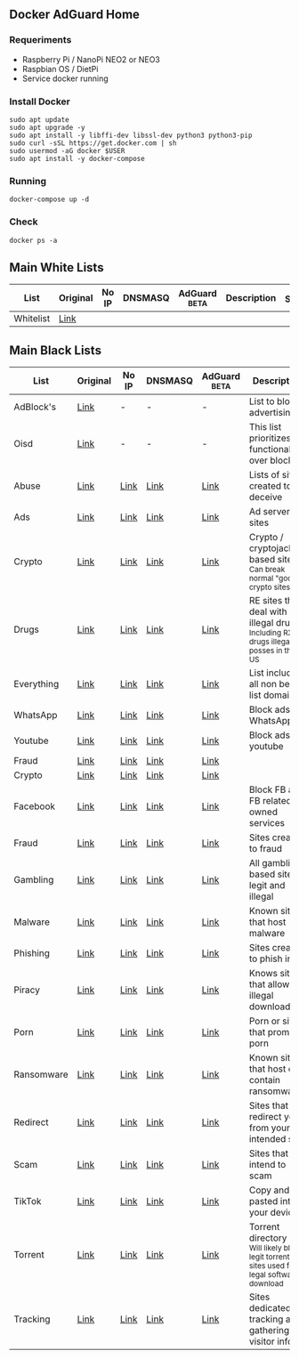 ## Docker AdGuard Home

### Requeriments
- Raspberry Pi / NanoPi NEO2 or NEO3
- Raspbian OS / DietPi
- Service docker running

### Install Docker
    sudo apt update
    sudo apt upgrade -y
    sudo apt install -y libffi-dev libssl-dev python3 python3-pip
    sudo curl -sSL https://get.docker.com | sh
    sudo usermod -aG docker $USER
    sudo apt install -y docker-compose

### Running
    docker-compose up -d

### Check
    docker ps -a


## Main White Lists
| List | Original | No IP | DNSMASQ | AdGuard <br> <sup>BETA</sup> | Description | Sponsor<sup>&#8224;</sup> |
| -- | -- | -- | -- | -- | -- | -- |
| Whitelist | [Link](https://raw.githubusercontent.com/anudeepND/whitelist/master/domains/whitelist.txt) |  |  |  |  |  |

## Main Black Lists

| List | Original | No IP | DNSMASQ | AdGuard <br> <sup>BETA</sup> | Description | Sponsor<sup>&#8224;</sup> |
| -- | -- | -- | -- | -- | -- | -- |
| AdBlock's | [Link](https://raw.githubusercontent.com/d3ward/toolz/master/src/d3host.txt) | - | - | - | List to block advertising  | [Link](https://d3ward.github.io/toolz/adblock.html)
| Oisd | [Link](https://dbl.oisd.nl) | - | - | - | This list prioritizes functionality over blocking |[oisd.nl](https://oisd.nl/)|
| Abuse | [Link](https://blocklistproject.github.io/Lists/abuse.txt) | [Link](https://blocklistproject.github.io/Lists/alt-version/abuse-nl.txt) | [Link](https://blocklistproject.github.io/Lists/dnsmasq-version/abuse-dnsmasq.txt) | [Link](https://blocklistproject.github.io/Lists/adguard/abuse-ags.txt) | Lists of sites created to deceive |[magicminiman.com](https://magicminiman.com)|
| Ads | [Link](https://blocklistproject.github.io/Lists/ads.txt) | [Link](https://blocklistproject.github.io/Lists/alt-version/ads-nl.txt) | [Link](https://blocklistproject.github.io/Lists/dnsmasq-version/ads-dnsmasq.txt) | [Link](https://blocklistproject.github.io/Lists/adguard/ads-ags.txt) | Ad servers / sites | [FOIA.Services](https://foia.services) |
| Crypto | [Link](https://blocklistproject.github.io/Lists/crypto.txt) | [Link](https://blocklistproject.github.io/Lists/alt-version/crypto-nl.txt) | [Link](https://blocklistproject.github.io/Lists/dnsmasq-version/crypto-dnsmasq.txt) | [Link](https://blocklistproject.github.io/Lists/adguard/crypto-ags.txt) | Crypto / cryptojacking based sites <br> <sup>Can break normal "good" crypto sites</sup> |  |
| Drugs | [Link](https://blocklistproject.github.io/Lists/drugs.txt) | [Link](https://blocklistproject.github.io/Lists/alt-version/drugs-nl.txt) | [Link](https://blocklistproject.github.io/Lists/dnsmasq-version/drugs-dnsmasq.txt) | [Link](https://blocklistproject.github.io/Lists/adguard/drugs-ags.txt) | RE sites that deal with illegal drugs <br><sub>Including RX drugs illegal to posses in the US</sub> |  |
| Everything | [Link](https://blocklistproject.github.io/Lists/everything.txt) | [Link](https://blocklistproject.github.io/Lists/alt-version/everything-nl.txt) | [Link](https://blocklistproject.github.io/Lists/dnsmasq-version/everything-dnsmasq.txt) | [Link](https://blocklistproject.github.io/Lists/adguard/everything-ags.txt) | List including all non beta list domains |  |
| WhatsApp | [Link](https://raw.githubusercontent.com/blocklistproject/Lists/master/whatsapp.txt) | [Link](https://raw.githubusercontent.com/blocklistproject/Lists/master/whatsapp.txt) | [Link](https://raw.githubusercontent.com/blocklistproject/Lists/master/whatsapp.txt) | [Link](https://raw.githubusercontent.com/blocklistproject/Lists/master/whatsapp.txt) | Block ads WhatsApp | - |  
| Youtube | [Link](https://raw.githubusercontent.com/blocklistproject/Lists/master/youtube.txt) | [Link](https://raw.githubusercontent.com/blocklistproject/Lists/master/youtube.txt) | [Link](https://raw.githubusercontent.com/blocklistproject/Lists/master/youtube.txt) | [Link](https://raw.githubusercontent.com/blocklistproject/Lists/master/youtube.txt) | Block ads youtube | - |  
| Fraud | [Link](https://raw.githubusercontent.com/blocklistproject/Lists/master/fraud.txt) | [Link](https://raw.githubusercontent.com/blocklistproject/Lists/master/fraud.txt) | [Link](https://raw.githubusercontent.com/blocklistproject/Lists/master/fraud.txt) | [Link](https://raw.githubusercontent.com/blocklistproject/Lists/master/fraud.txt) |  |  |  
| Crypto | [Link](https://raw.githubusercontent.com/blocklistproject/Lists/master/crypto.txt) | [Link](https://raw.githubusercontent.com/blocklistproject/Lists/master/crypto.txt) | [Link](https://raw.githubusercontent.com/blocklistproject/Lists/master/crypto.txt) | [Link](https://raw.githubusercontent.com/blocklistproject/Lists/master/crypto.txt) |  |  |   
| Facebook | [Link](https://blocklistproject.github.io/Lists/facebook.txt) | [Link](https://blocklistproject.github.io/Lists/alt-version/facebook-nl.txt) | [Link](https://blocklistproject.github.io/Lists/dnsmasq-version/facebook-dnsmasq.txt) | [Link](https://blocklistproject.github.io/Lists/adguard/facebook-ags.txt) | Block FB and FB related / owned services |  |
| Fraud | [Link](https://blocklistproject.github.io/Lists/fraud.txt) | [Link](https://blocklistproject.github.io/Lists/alt-version/fraud-nl.txt) | [Link](https://blocklistproject.github.io/Lists/dnsmasq-version/fraud-dnsmasq.txt) | [Link](https://blocklistproject.github.io/Lists/adguard/fraud-ags.txt) | Sites create to fraud |  |
| Gambling | [Link](https://blocklistproject.github.io/Lists/gambling.txt) | [Link](https://blocklistproject.github.io/Lists/alt-version/gambling-nl.txt) | [Link](https://blocklistproject.github.io/Lists/dnsmasq-version/gambling-dnsmasq.txt) | [Link](https://blocklistproject.github.io/Lists/adguard/gambling-ags.txt) | All gambling based site legit and illegal |  |
| Malware | [Link](https://blocklistproject.github.io/Lists/malware.txt) | [Link](https://blocklistproject.github.io/Lists/alt-version/malware-nl.txt) | [Link](https://blocklistproject.github.io/Lists/dnsmasq-version/malware-dnsmasq.txt) | [Link](https://blocklistproject.github.io/Lists/adguard/malware-ags.txt) | Known sites that host malware |  |
| Phishing | [Link](https://blocklistproject.github.io/Lists/phishing.txt) | [Link](https://blocklistproject.github.io/Lists/alt-version/phishing-nl.txt) | [Link](https://blocklistproject.github.io/Lists/dnsmasq-version/phishing-dnsmasq.txt) | [Link](https://blocklistproject.github.io/Lists/adguard/phishing-ags.txt) | Sites created to phish info |  |
| Piracy | [Link](https://blocklistproject.github.io/Lists/piracy.txt) | [Link](https://blocklistproject.github.io/Lists/alt-version/piracy-nl.txt) | [Link](https://blocklistproject.github.io/Lists/dnsmasq-version/piracy-dnsmasq.txt) | [Link](https://blocklistproject.github.io/Lists/adguard/piracy-ags.txt) | Knows sites that allow for illegal downloads |  |
| Porn | [Link](https://blocklistproject.github.io/Lists/porn.txt) | [Link](https://blocklistproject.github.io/Lists/alt-version/porn-nl.txt) | [Link](https://blocklistproject.github.io/Lists/dnsmasq-version/porn-dnsmasq.txt) | [Link](https://blocklistproject.github.io/Lists/adguard/porn-ags.txt) | Porn or sites that promote porn | [W1T3H4T](https://www.patreon.com/user/creators?u=26512074) |
| Ransomware | [Link](https://blocklistproject.github.io/Lists/ransomware.txt) | [Link](https://blocklistproject.github.io/Lists/alt-version/ransomware-nl.txt) | [Link](https://blocklistproject.github.io/Lists/dnsmasq-version/ransomware-dnsmasq.txt) | [Link](https://blocklistproject.github.io/Lists/adguard/ransomware-ags.txt) | Known sites that host or contain ransomware |  |
| Redirect | [Link](https://blocklistproject.github.io/Lists/redirect.txt) | [Link](https://blocklistproject.github.io/Lists/alt-version/redirect-nl.txt) | [Link](https://blocklistproject.github.io/Lists/dnsmasq-version/redirect-dnsmasq.txt) | [Link](https://blocklistproject.github.io/Lists/adguard/redirect-ags.txt) | Sites that redirect your from your intended site |  |
| Scam | [Link](https://blocklistproject.github.io/Lists/scam.txt) | [Link](https://blocklistproject.github.io/Lists/alt-version/scam-nl.txt) | [Link](https://blocklistproject.github.io/Lists/dnsmasq-version/scam-dnsmasq.txt) | [Link](https://blocklistproject.github.io/Lists/adguard/scam-ags.txt) | Sites that intend to scam |  |
| TikTok | [Link](https://blocklistproject.github.io/Lists/tiktok.txt) | [Link](https://blocklistproject.github.io/Lists/alt-version/tiktok-nl.txt) | [Link](https://blocklistproject.github.io/Lists/dnsmasq-version/tiktok-dnsmasq.txt) | [Link](https://blocklistproject.github.io/Lists/adguard/tiktok-ags.txt) | Copy and pasted into your device |  |
| Torrent | [Link](https://blocklistproject.github.io/Lists/torrent.txt) | [Link](https://blocklistproject.github.io/Lists/alt-version/torrent-nl.txt) | [Link](https://blocklistproject.github.io/Lists/dnsmasq-version/torrent-dnsmasq.txt) | [Link](https://blocklistproject.github.io/Lists/adguard/torrent-ags.txt) | Torrent directory <br> <sub>Will likely block legit torrent sites used for legal software download</sub> |  |
| Tracking | [Link](https://blocklistproject.github.io/Lists/tracking.txt) | [Link](https://blocklistproject.github.io/Lists/alt-version/tracking-nl.txt) | [Link](https://blocklistproject.github.io/Lists/dnsmasq-version/tracking-dnsmasq.txt) | [Link](https://blocklistproject.github.io/Lists/adguard/tracking-ags.txt) | Sites dedicated to tracking and gathering visitor info | [FOIA.Services](https://foia.services) |   
